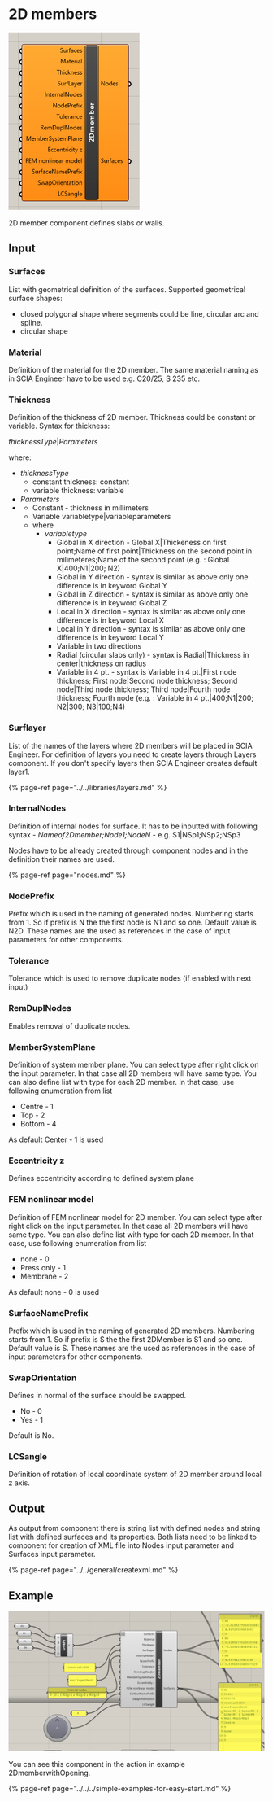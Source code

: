 # 2D members

![2D member component](../../../../.gitbook/assets/2dmembercomponent.png)

2D member component defines slabs or walls.

## Input

### Surfaces

List with geometrical definition of the surfaces. Supported geometrical surface shapes:

* closed polygonal shape where segments could be line, circular arc and spline.
* circular shape

### Material

Definition of the material for the 2D member. The same material naming as in SCIA Engineer have to be used e.g. C20/25, S 235 etc.

### Thickness

Definition of the thickness of 2D member. Thickness could be constant or variable. Syntax for thickness:

_thicknessType_\|_Parameters_ 

where:

* _thicknessType_
  * constant thickness: constant
  * variable thickness: variable
* _Parameters_ 
* * Constant - thickness in millimeters
  * Variable variabletype\|variableparameters
  * where
    * _variabletype_
      * Global in X direction - Global X\|Thickeness on first point;Name of first point\|Thickness on the second point in milimeteres;Name of the second point \(e.g. : Global X\|400;N1\|200; N2\)
      * Global in Y direction - syntax is similar as above only one difference is in keyword Global Y
      *  Global in Z direction **-** syntax is similar as above only one difference is in keyword Global Z
      * Local in X direction - syntax is similar as above only one difference is in keyword Local X
      * Local in Y direction - syntax is similar as above only one difference is in keyword Local Y
      * Variable in two directions 
      * Radial \(circular slabs only\)  - syntax is Radial\|Thickness in center\|thickness on radius
      * Variable in 4 pt. - syntax is Variable in 4 pt.\|First node thickness; First node\|Second node thickness; Second node\|Third node thickness; Third node\|Fourth node thickness; Fourth node  \(e.g. : Variable in 4 pt.\|400;N1\|200; N2\|300; N3\|100;N4\)

### Surflayer

List of the names of the layers where 2D members will be placed in SCIA Engineer. For definition of layers you need to create layers through Layers component. If you don't specify layers then SCIA Engineer creates default layer1.

{% page-ref page="../../libraries/layers.md" %}

### InternalNodes

Definition of internal nodes for surface. It has to be inputted with following syntax - _Nameof2Dmember;Node1;NodeN -_ e.g.  S1\|NSp1;NSp2;NSp3

Nodes have to be already created through component nodes and in the definition their names are used.

{% page-ref page="nodes.md" %}

### NodePrefix

Prefix which is used in the naming of generated nodes. Numbering starts from 1. So if prefix is N the the first node is N1 and so one. Default value is N2D.  These names are the used as references in the case of input parameters for other components.

### Tolerance

Tolerance which is used to remove duplicate nodes \(if enabled with next input\)

### RemDuplNodes

Enables removal of duplicate nodes.

### MemberSystemPlane

Definition of system member plane.  You can select type after right click on the input parameter. In that case all 2D members will have same type. You can also define list with type for each 2D member. In that case, use following enumeration from list

* Centre - 1
* Top - 2
* Bottom - 4

As default Center - 1 is used

### Eccentricity z

Defines eccentricity according to defined system plane

### FEM nonlinear model

Definition of FEM nonlinear model for 2D member. You can select type after right click on the input parameter. In that case all 2D members will have same type. You can also define list with type for each 2D member. In that case, use following enumeration from list

* none - 0
* Press only - 1
* Membrane - 2

As default none - 0 is used

### SurfaceNamePrefix

Prefix which is used in the naming of generated 2D members. Numbering starts from 1. So if prefix is S the the first 2DMember is S1 and so one. Default value is S.  These names are the used as references in the case of input parameters for other components.

### SwapOrientation

Defines in normal of the surface should be swapped. 

* No - 0
* Yes - 1

Default is No.

### LCSangle

Definition of rotation of local coordinate system of 2D member around local z axis.

## Output

As output from component there is string list with defined nodes and string list with defined surfaces and its properties. Both lists need to be linked to component for creation of XML file into Nodes input parameter and Surfaces input parameter.

{% page-ref page="../../general/createxml.md" %}



## Example

![](../../../../.gitbook/assets/exampleof2dmember.png)

You can see this component in the action in example 2DmemberwithOpening.

{% page-ref page="../../../simple-examples-for-easy-start.md" %}



